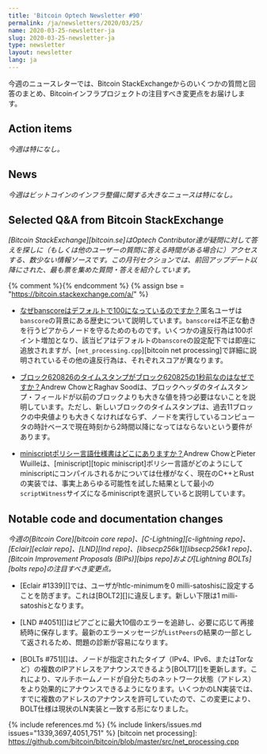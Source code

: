 ```yaml
---
title: 'Bitcoin Optech Newsletter #90'
permalink: /ja/newsletters/2020/03/25/
name: 2020-03-25-newsletter-ja
slug: 2020-03-25-newsletter-ja
type: newsletter
layout: newsletter
lang: ja
---
```

今週のニュースレターでは、Bitcoin StackExchangeからのいくつかの質問と回答のまとめ、Bitcoinインフラプロジェクトの注目すべき変更点をお届けします。

## Action items

*今週は特になし。*

## News

*今週はビットコインのインフラ整備に関する大きなニュースは特になし。*

## Selected Q&A from Bitcoin StackExchange

*[Bitcoin StackExchange][bitcoin.se]はOptech Contributor達が疑問に対して答えを探しに（もしくは他のユーザーの質問に答える時間がある場合に）アクセスする、数少ない情報ソースです。この月刊セクションでは、前回アップデート以降にされた、最も票を集めた質問・答えを紹介しています。*

{% comment %}<!-- https://bitcoin.stackexchange.com/search?tab=votes&q=created%3a1m..%20is%3aanswer -->{%
endcomment %}
{% assign bse = "https://bitcoin.stackexchange.com/a/" %}

- [なぜbanscoreはデフォルトで100になっているのですか？]({{bse}}93795)匿名ユーザは`banscore`の背景にある歴史について説明しています。`banscore`は不正な動きを行うピアからノードを守るためのものです。いくつかの違反行為は100ポイント増加となり、該当ピアはデフォルトの`banscore`の設定配下では即座に追放されますが、[`net_processing.cpp`][bitcoin net processing]で詳細に説明されているその他の違反行為は、それぞれスコアが異なります。

- [ブロック<!--why-is-block-620826-s-timestamp-1-second-before-block-620825-->620826のタイムスタンプがブロック620825の1秒前なのはなぜですか？]({{bse}}93696)Andrew ChowとRaghav Soodは、ブロックヘッダのタイムスタンプ・フィールドが以前のブロックよりも大きな値を持つ必要はないことを説明しています。ただし、新しいブロックのタイムスタンプは、過去11ブロックの中央値よりも大きくなければならず、ノードを実行しているコンピュータの時計ベースで現在時刻から2時間以降になってはならないという要件があります。

- [miniscriptポリシー言語仕様書はどこにありますか？]({{bse}}93764)Andrew ChowとPieter Wuilleは、[miniscript][topic miniscript]ポリシー言語がどのようにしてminiscriptにコンパイルされるかについては仕様がなく、現在のC++とRustの実装では、事実上あらゆる可能性を試した結果として最小の`scriptWitness`サイズになるminiscriptを選択していると説明しています。

## Notable code and documentation changes

*今週の[Bitcoin Core][bitcoin core repo]、[C-Lightning][c-lightning repo]、[Eclair][eclair repo]、[LND][lnd repo]、[libsecp256k1][libsecp256k1 repo]、[Bitcoin Improvement Proposals (BIPs)][bips repo]および[Lightning BOLTs][bolts repo]の注目すべき変更点。*

- [Eclair #1339][]では、ユーザがhtlc-minimumを0 milli-satoshisに設定することを防ぎます。これは[BOLT2][]<!-- "A
  receiving node [...] receiving an `amount_msat` equal to 0 [...]
SHOULD fail the channel." -->に違反します。新しい下限は1 milli-satoshisとなります。

- [LND #4051][]はピアごとに最大10個のエラーを追跡し、必要に応じて再接続時に保存します。最新のエラーメッセージが`ListPeers`の結果の一部として返されるため、問題の診断が容易になります。

- [BOLTs #751][]は、ノードが指定されたタイプ（IPv4、IPv6、またはTorなど）の複数のIPアドレスをアナウンスできるよう[BOLT7][]を更新します。これにより、マルチホームノードが自分たちのネットワーク状態（アドレス）をより効果的にアナウンスできるようになります。いくつかのLN実装では、すでに複数のアドレスのアナウンスを許可していたので、この変更により、BOLT仕様は現状のLN実装と一致する形になりました。

{% include references.md %}
{% include linkers/issues.md issues="1339,3697,4051,751" %}
[bitcoin net processing]: https://github.com/bitcoin/bitcoin/blob/master/src/net_processing.cpp
